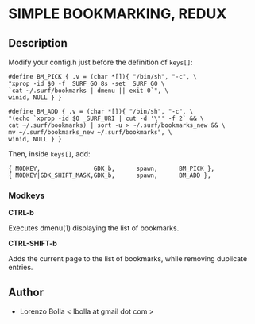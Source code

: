 SIMPLE BOOKMARKING, REDUX
=========================

Description
-----------

Modify your config.h just before the definition of `keys[]`:

	#define BM_PICK { .v = (char *[]){ "/bin/sh", "-c", \
	"xprop -id $0 -f _SURF_GO 8s -set _SURF_GO \
	`cat ~/.surf/bookmarks | dmenu || exit 0`", \
	winid, NULL } }

	#define BM_ADD { .v = (char *[]){ "/bin/sh", "-c", \
	"(echo `xprop -id $0 _SURF_URI | cut -d '\"' -f 2` && \
	cat ~/.surf/bookmarks) | sort -u > ~/.surf/bookmarks_new && \
	mv ~/.surf/bookmarks_new ~/.surf/bookmarks", \
	winid, NULL } }

Then, inside `keys[]`, add:

	{ MODKEY,               GDK_b,      spawn,      BM_PICK },
	{ MODKEY|GDK_SHIFT_MASK,GDK_b,      spawn,      BM_ADD },

### Modkeys

**CTRL-b**

Executes dmenu(1) displaying the list of bookmarks.

**CTRL-SHIFT-b**

Adds the current page to the list of bookmarks, while removing duplicate entries.

Author
------

* Lorenzo Bolla < lbolla at gmail dot com >
